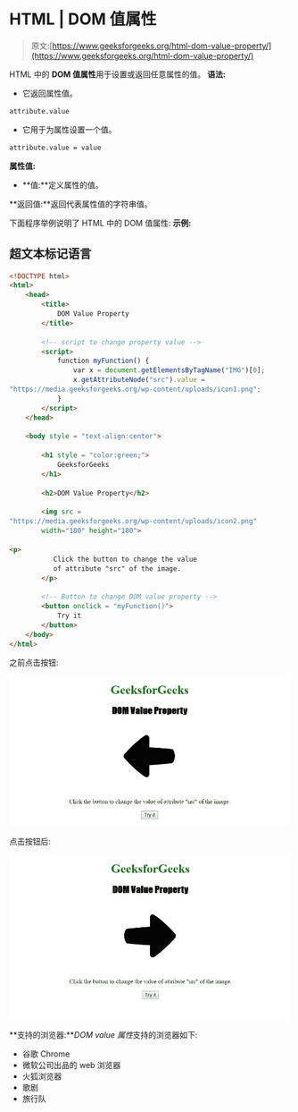 # HTML | DOM 值属性

> 原文:[https://www.geeksforgeeks.org/html-dom-value-property/](https://www.geeksforgeeks.org/html-dom-value-property/)

HTML 中的 **DOM 值属性**用于设置或返回任意属性的值。
**语法:**

*   它返回属性值。

```html
attribute.value
```

*   它用于为属性设置一个值。

```html
attribute.value = value
```

**属性值:**

*   **值:**定义属性的值。

**返回值:**返回代表属性值的字符串值。

下面程序举例说明了 HTML 中的 DOM 值属性:
**示例:**

## 超文本标记语言

```html
<!DOCTYPE html>
<html>
    <head>
        <title>
            DOM Value Property
        </title>

        <!-- script to change property value -->
        <script>
            function myFunction() {
                var x = document.getElementsByTagName("IMG")[0];
                x.getAttributeNode("src").value =
"https://media.geeksforgeeks.org/wp-content/uploads/icon1.png";
            }
        </script>
    </head>

    <body style = "text-align:center">

        <h1 style = "color:green;">
            GeeksforGeeks
        </h1>

        <h2>DOM Value Property</h2>

        <img src =
"https://media.geeksforgeeks.org/wp-content/uploads/icon2.png"
        width="180" height="180">

<p>
           Click the button to change the value
           of attribute "src" of the image.
        </p>

        <!-- Button to change DOM value property -->
        <button onclick = "myFunction()">
            Try it
        </button>
    </body>
</html>                          
```

之前点击按钮:

![](img/90bdfe178fbb225ce70d94b76e97ff92.png)

点击按钮后:

![](img/092e44108fde6c4fbecbbbae7d4ee02f.png)

**支持的浏览器:***DOM value 属性*支持的浏览器如下:

*   谷歌 Chrome
*   微软公司出品的 web 浏览器
*   火狐浏览器
*   歌剧
*   旅行队